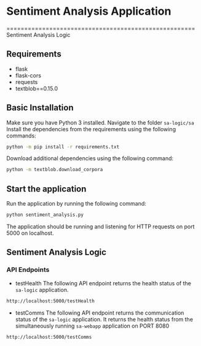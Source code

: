 # Sentiment Analysis Application

=====================================================
Sentiment Analysis Logic

## Requirements

- flask
- flask-cors 
- requests 
- textblob==0.15.0

## Basic Installation

Make sure you have Python 3 installed. Navigate to the folder `sa-logic/sa` Install the dependencies from the requirements using the following commands:

```bash
python -m pip install -r requirements.txt
```

Download additional dependencies using the following command:

```bash
python -m textblob.download_corpora
```

## Start the application

Run the application by running the following command:

```bash
python sentiment_analysis.py
```

The application should be running and listening for HTTP requests on port 5000 on localhost.

## Sentiment Analysis Logic

### API Endpoints

- testHealth
The following API endpoint returns the health status of the `sa-logic` application. 

```bash
http://localhost:5000/testHealth
```

- testComms
The following API endpoint returns the communication status of the `sa-logic` application. It returns the health status from the simultaneously running `sa-webapp` application on PORT 8080

```bash
http://localhost:5000/testComms
```

